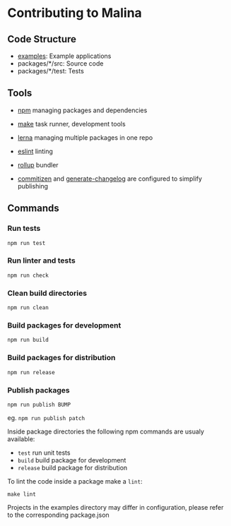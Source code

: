 # Contributing to Malina

## Code Structure

* [examples](https://github.com/vacavaca/malina/tree/master/examples): Example applications
* packages/*/src: Source code
* packages/*/test: Tests


## Tools

* [npm](https://docs.npmjs.com/about-npm/) managing packages and dependencies 
* [make](https://www.gnu.org/software/make/) task runner, development tools
* [lerna](https://lernajs.io/) managing multiple packages in one repo
* [eslint](https://eslint.org/) linting
* [rollup](https://rollupjs.org/) bundler

* [commitizen](https://npmjs.com/package/commitizen) and [generate-changelog](https://npmjs.com/package/generate-changelog) are configured to simplify publishing

## Commands

### Run tests

`npm run test`

### Run linter and tests

`npm run check`

### Clean build directories

`npm run clean`

### Build packages for development

`npm run build`

### Build packages for distribution

`npm run release`

### Publish packages

`npm run publish BUMP`

eg. `npm run publish patch`


Inside package directories the following npm commands are usualy available:

* `test` run unit tests
* `build` build package for development
* `release` build package for distribution

To lint the code inside a package make a `lint`:

`make lint`

Projects in the examples directory may differ in configuration, please refer to the corresponding package.json
